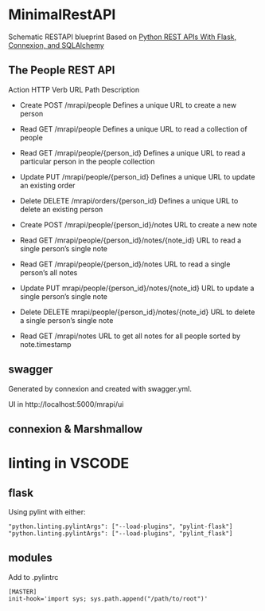 # MinimalRestAPI
Schematic RESTAPI blueprint
Based on [Python REST APIs With Flask, Connexion, and SQLAlchemy](https://realpython.com/flask-connexion-rest-api/#the-people-rest-api)

## The People REST API

Action 	HTTP Verb 	URL Path 	Description
- Create 	POST 	/mrapi/people 	Defines a unique URL to create a new person
- Read 	GET 	/mrapi/people 	Defines a unique URL to read a collection of people
- Read 	GET 	/mrapi/people/{person_id} 	Defines a unique URL to read a particular person in the people collection
- Update 	PUT 	/mrapi/people/{person_id} 	Defines a unique URL to update an existing order
- Delete 	DELETE 	/mrapi/orders/{person_id} 	Defines a unique URL to delete an existing person

- Create 	POST 	/mrapi/people/{person_id}/notes 	URL to create a new note
- Read 	GET 	/mrapi/people/{person_id}/notes/{note_id} 	URL to read a single person’s single note
- Read 	GET 	/mrapi/people/{person_id}/notes 	URL to read a single person’s all notes
- Update 	PUT 	mrapi/people/{person_id}/notes/{note_id} 	URL to update a single person’s single note
- Delete 	DELETE 	mrapi/people/{person_id}/notes/{note_id} 	URL to delete a single person’s single note
- Read 	GET 	/mrapi/notes 	URL to get all notes for all people sorted by note.timestamp


## swagger 
Generated by connexion and created with swagger.yml.

UI in http://localhost:5000/mrapi/ui

## connexion & Marshmallow


# linting in VSCODE

## flask
Using pylint with either:

```
"python.linting.pylintArgs": ["--load-plugins", "pylint-flask"]
"python.linting.pylintArgs": ["--load-plugins", "pylint_flask"]
```

## modules
Add to .pylintrc 

```
[MASTER]
init-hook='import sys; sys.path.append("/path/to/root")'
```